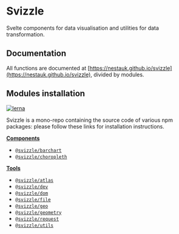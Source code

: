 # Svizzle

Svelte components for data visualisation and utilities for data transformation.

## Documentation

All functions are documented at [https://nestauk.github.io/svizzle](https://nestauk.github.io/svizzle), divided by modules.

## Modules installation

[![lerna](https://img.shields.io/badge/maintained%20with-lerna-cc00ff.svg)](https://lerna.js.org/)

Svizzle is a mono-repo containing the source code of various npm packages: please follow these links for installation instructions.

**[Components](https://github.com/nestauk/svizzle/tree/master/packages/components)**

- [`@svizzle/barchart`](https://github.com/nestauk/svizzle/tree/master/packages/components/barchart)
- [`@svizzle/choropleth`](https://github.com/nestauk/svizzle/tree/master/packages/components/choropleth)

**[Tools](https://github.com/nestauk/svizzle/tree/master/packages/tools)**

- [`@svizzle/atlas`](https://github.com/nestauk/svizzle/tree/master/packages/tools/atlas)
- [`@svizzle/dev`](https://github.com/nestauk/svizzle/tree/master/packages/tools/dev)
- [`@svizzle/dom`](https://github.com/nestauk/svizzle/tree/master/packages/tools/dom)
- [`@svizzle/file`](https://github.com/nestauk/svizzle/tree/master/packages/tools/file)
- [`@svizzle/geo`](https://github.com/nestauk/svizzle/tree/master/packages/tools/geo)
- [`@svizzle/geometry`](https://github.com/nestauk/svizzle/tree/master/packages/tools/geometry)
- [`@svizzle/request`](https://github.com/nestauk/svizzle/tree/master/packages/tools/request)
- [`@svizzle/utils`](https://github.com/nestauk/svizzle/tree/master/packages/tools/utils)
